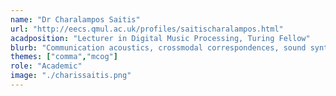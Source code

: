 ```yaml
---
name: "Dr Charalampos Saitis"
url: "http://eecs.qmul.ac.uk/profiles/saitischaralampos.html"
acadposition: "Lecturer in Digital Music Processing, Turing Fellow"
blurb: "Communication acoustics, crossmodal correspondences, sound synthesis, cognitive audio, musical haptics"
themes: ["comma","mcog"]
role: "Academic"
image: "./charissaitis.png"
---
```

